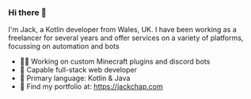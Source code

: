 ### Hi there 👋

I'm Jack, a Kotlin developer from Wales, UK. I have been working as a freelancer for several years and offer services on a variety of platforms, focussing on automation and bots

- 👨‍💻 Working on custom Minecraft plugins and discord bots
- 🤔 Capable full-stack web developer
- 💬 Primary language: Kotlin & Java
- 🔗 Find my portfolio at: https://jackchap.com
